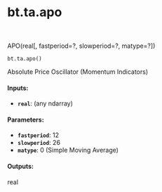 <div itemscope itemtype="http://developers.google.com/ReferenceObject">
<meta itemprop="name" content="bt.ta.apo" />
<meta itemprop="path" content="Stable" />
</div>

# bt.ta.apo

<!-- Insert buttons and diff -->

<table class="tfo-notebook-buttons tfo-api nocontent" align="left">

</table>



APO(real[, fastperiod=?, slowperiod=?, matype=?])

<pre class="devsite-click-to-copy prettyprint lang-py tfo-signature-link">
<code>bt.ta.apo()
</code></pre>



<!-- Placeholder for "Used in" -->

Absolute Price Oscillator (Momentum Indicators)

#### Inputs:


* <b>`real`</b>: (any ndarray)


#### Parameters:


* <b>`fastperiod`</b>: 12
* <b>`slowperiod`</b>: 26
* <b>`matype`</b>: 0 (Simple Moving Average)


#### Outputs:

real
